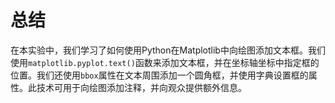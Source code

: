 # 总结

在本实验中，我们学习了如何使用Python在Matplotlib中向绘图添加文本框。我们使用`matplotlib.pyplot.text()`函数来添加文本框，并在坐标轴坐标中指定框的位置。我们还使用`bbox`属性在文本周围添加一个圆角框，并使用字典设置框的属性。此技术可用于向绘图添加注释，并向观众提供额外信息。
